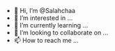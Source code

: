 - 👋 Hi, I’m @Salahchaa
- 👀 I’m interested in ...
- 🌱 I’m currently learning ...
- 💞️ I’m looking to collaborate on ...
- 📫 How to reach me ...

<!---
Salahchaa/Salahchaa is a ✨ special ✨ repository because its `README.md` (this file) appears on your GitHub profile.
You can click the Preview link to take a look at your changes.
--->
